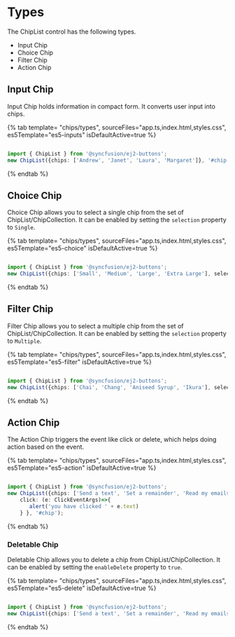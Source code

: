 # Types

The ChipList control has the following types.

* Input Chip
* Choice Chip
* Filter Chip
* Action Chip

## Input Chip

Input Chip holds information in compact form. It converts user input into chips.

{% tab template= "chips/types", sourceFiles="app.ts,index.html,styles.css",
es5Template="es5-inputs" isDefaultActive=true %}

```typescript

import { ChipList } from '@syncfusion/ej2-buttons';
new ChipList({chips: ['Andrew', 'Janet', 'Laura', 'Margaret']}, '#chip');

```

{% endtab %}

## Choice Chip

Choice Chip allows you to select a single chip from the set of ChipList/ChipCollection. It can be enabled by setting the `selection` property to `Single`.

{% tab template= "chips/types", sourceFiles="app.ts,index.html,styles.css",
es5Template="es5-choice" isDefaultActive=true %}

```typescript

import { ChipList } from '@syncfusion/ej2-buttons';
new ChipList({chips: ['Small', 'Medium', 'Large', 'Extra Large'], selection: "Single"}, '#chip');

```

{% endtab %}

## Filter Chip

Filter Chip allows you to select a multiple chip from the set of ChipList/ChipCollection. It can be enabled by setting the `selection` property to `Multiple`.

{% tab template= "chips/types", sourceFiles="app.ts,index.html,styles.css",
es5Template="es5-filter" isDefaultActive=true %}

```typescript

import { ChipList } from '@syncfusion/ej2-buttons';
new ChipList({chips: ['Chai', 'Chang', 'Aniseed Syrup', 'Ikura'], selection: "Multiple"}, '#chip');

```

{% endtab %}

## Action Chip

The Action Chip triggers the event like click or delete, which helps doing action based on the event.

{% tab template= "chips/types", sourceFiles="app.ts,index.html,styles.css",
es5Template="es5-action" isDefaultActive=true %}

```typescript

import { ChipList } from '@syncfusion/ej2-buttons';
new ChipList({chips: ['Send a text', 'Set a remainder', 'Read my emails ', 'Set alarm'],
    click: (e: ClickEventArgs)=>{
       alert('you have clicked ' + e.text)
    } }, '#chip');

```

{% endtab %}

### Deletable Chip

Deletable Chip allows you to delete a chip from ChipList/ChipCollection. It can be enabled by setting the `enableDelete` property to `true`.

{% tab template= "chips/types", sourceFiles="app.ts,index.html,styles.css",
es5Template="es5-delete" isDefaultActive=true %}

```typescript

import { ChipList } from '@syncfusion/ej2-buttons';
new ChipList({chips: ['Send a text', 'Set a remainder', 'Read my emails ', 'Set alarm'], enableDelete: true}, '#chip');

```

{% endtab %}